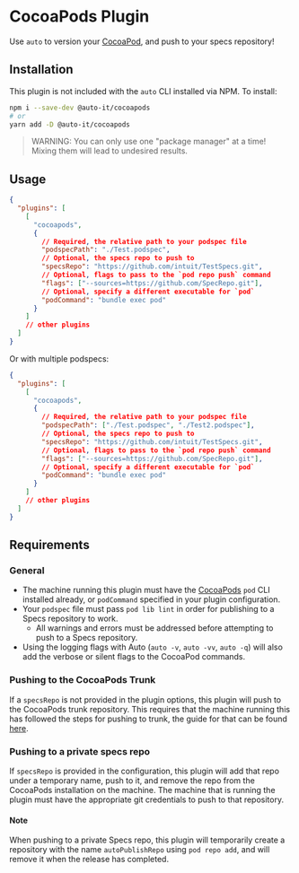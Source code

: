 # CocoaPods Plugin

Use `auto` to version your [CocoaPod](https://cocoapods.org/), and push to your specs repository!

## Installation

This plugin is not included with the `auto` CLI installed via NPM. To install:

```bash
npm i --save-dev @auto-it/cocoapods
# or
yarn add -D @auto-it/cocoapods
```

> WARNING: You can only use one "package manager" at a time!
> Mixing them will lead to undesired results.

## Usage

```json
{
  "plugins": [
    [
      "cocoapods",
      {
        // Required, the relative path to your podspec file
        "podspecPath": "./Test.podspec",
        // Optional, the specs repo to push to
        "specsRepo": "https://github.com/intuit/TestSpecs.git",
        // Optional, flags to pass to the `pod repo push` command
        "flags": ["--sources=https://github.com/SpecRepo.git"],
        // Optional, specify a different executable for `pod`
        "podCommand": "bundle exec pod"
      }
    ]
    // other plugins
  ]
}
```

Or with multiple podspecs:

```json
{
  "plugins": [
    [
      "cocoapods",
      {
        // Required, the relative path to your podspec file
        "podspecPath": ["./Test.podspec", "./Test2.podspec"],
        // Optional, the specs repo to push to
        "specsRepo": "https://github.com/intuit/TestSpecs.git",
        // Optional, flags to pass to the `pod repo push` command
        "flags": ["--sources=https://github.com/SpecRepo.git"],
        // Optional, specify a different executable for `pod`
        "podCommand": "bundle exec pod"
      }
    ]
    // other plugins
  ]
}
```

## Requirements

### General

- The machine running this plugin must have the [CocoaPods](https://cocoapods.org/) `pod` CLI installed already, or `podCommand` specified in your plugin configuration.
- Your `podspec` file must pass `pod lib lint` in order for publishing to a Specs repository to work.
  - All warnings and errors must be addressed before attempting to push to a Specs repository.
- Using the logging flags with Auto (`auto -v`, `auto -vv`, `auto -q`) will also add the verbose or silent flags to the CocoaPod commands.

### Pushing to the CocoaPods Trunk

If a `specsRepo` is not provided in the plugin options, this plugin will push to the CocoaPods trunk repository. This requires that the machine running this has followed the steps for pushing to trunk, the guide for that can be found [here](https://guides.cocoapods.org/making/getting-setup-with-trunk.html#getting-started).

### Pushing to a private specs repo

If `specsRepo` is provided in the configuration, this plugin will add that repo under a temporary name, push to it, and remove the repo from the CocoaPods installation on the machine. The machine that is running the plugin must have the appropriate git credentials to push to that repository.

#### Note

When pushing to a private Specs repo, this plugin will temporarily create a repository with the name `autoPublishRepo` using `pod repo add`, and will remove it when the release has completed.
